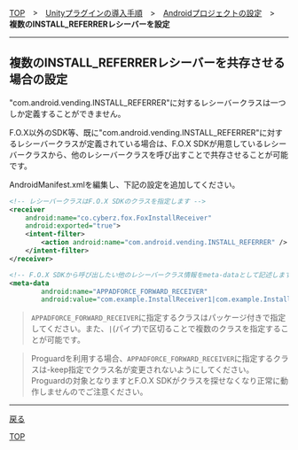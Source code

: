 [TOP](../../../../README.md)　>　[Unityプラグインの導入手順](../../README.md)　>　[Androidプロジェクトの設定](../README.md)　>　**複数のINSTALL_REFERRERレシーバーを設定**

---

## 複数のINSTALL_REFERRERレシーバーを共存させる場合の設定

"com.android.vending.INSTALL_REFERRER"に対するレシーバークラスは一つしか定義することができません。

F.O.X以外のSDK等、既に"com.android.vending.INSTALL_REFERRER"に対するレシーバークラスが定義されている場合は、F.O.X SDKが用意しているレシーバークラスから、他のレシーバークラスを呼び出すことで共存させることが可能です。

AndroidManifest.xmlを編集し、下記の設定を追加してください。

```xml
<!-- レシーバークラスはF.O.X SDKのクラスを指定します -->
<receiver
	android:name="co.cyberz.fox.FoxInstallReceiver"
	android:exported="true">
	<intent-filter>
		<action android:name="com.android.vending.INSTALL_REFERRER" />
	</intent-filter>
</receiver>

<!-- F.O.X SDKから呼び出したい他のレシーバークラス情報をmeta-dataとして記述します -->
<meta-data
		android:name="APPADFORCE_FORWARD_RECEIVER"
		android:value="com.example.InstallReceiver1|com.example.InstallReceiver2|com.example.InstallReceiver3" />
```

> `APPADFORCE_FORWARD_RECEIVER`に指定するクラスはパッケージ付きで指定してください。また、`|`(パイプ)で区切ることで複数のクラスを指定することが可能です。

> Proguardを利用する場合、`APPADFORCE_FORWARD_RECEIVER`に指定するクラスは-keep指定でクラス名が変更されないようにしてください。<br>
Proguardの対象となりますとF.O.X SDKがクラスを探せなくなり正常に動作しませんのでご注意ください。


---
[戻る](../README.md)

[TOP](../../../../README.md)
